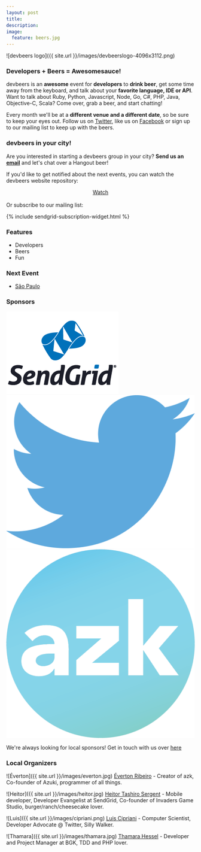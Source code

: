 ```yaml
---
layout: post
title: 
description:
image:
  feature: beers.jpg
---
```


![devbeers logo]({{ site.url }}/images/devbeerslogo-4096x3112.png)

### Developers + Beers = Awesomesauce!

devbeers is an __awesome__ event for __developers__ to __drink beer__, get some time away from the keyboard, and talk about your __favorite language, IDE or API__. Want to talk about Ruby, Python, Javascript, Node, Go, C#, PHP, Java, Objective-C, Scala? Come over, grab a beer, and start chatting!

Every month we'll be at a __different venue and a different date__, so be sure to keep your eyes out. Follow us on <a href="https://twitter.com/devbeers" target="_blank">Twitter</a>, like us on <a href="https://www.facebook.com/devbeers" target="_blank">Facebook</a> or sign up to our mailing list to keep up with the beers.

### devbeers in your city!

Are you interested in starting a devbeers group in your city? __Send us an [email](mailto:contact@devbeers.io)__ and let's chat over a Hangout beer!

If you'd like to get notified about the next events, you can watch the devbeers website repository:

<div style="text-align:center;">
<a href="https://github.com/devbeers/devbeers.github.io" class="github-button" data-icon="octicon-eye" data-count-href="/devbeers/devbeers.github.io/subscribers" data-style="mega">Watch</a>
</div>

<script async defer id="github-bjs" src="https://buttons.github.io/buttons.js"></script>

<br>
Or subscribe to our mailing list:

{% include sendgrid-subscription-widget.html %}

### Features
* Developers
* Beers
* Fun

### Next Event
* <a href="https://www.eventick.com.br/devbeers7" target="_blank">São Paulo</a>

### Sponsors
<a href="http://sendgrid.com/" target="_blank"><img src="/images/sponsors/logo-sendgrid-stack.png" border="0" alt="SendGrid"></a>
<a href="http://twitter.com/" target="_blank"><img src="/images/sponsors/twitter_logo_blue.png" border="0" alt="Twitter"></a>
<a href="http://azk.io/" target="_blank"><img src="/images/sponsors/azk-1299x1299.png" border="0" alt="azk"></a>

We're always looking for local sponsors! Get in touch with us over [here](mailto:contact@devbeers.io)

### Local Organizers
![Éverton]({{ site.url }}/images/everton.jpg)
<a href="https://twitter.com/nuxlli" target="_blank">Éverton Ribeiro</a> - Creator of azk, Co-founder of Azuki, programmer of all things.

![Heitor]({{ site.url }}/images/heitor.jpg)
<a href="https://twitter.com/heitortsergent" target="_blank">Heitor Tashiro Sergent</a> - Mobile developer, Developer Evangelist at SendGrid, Co-founder of Invaders Game Studio, burger/ranch/cheesecake lover.

![Luis]({{ site.url }}/images/cipriani.png)
<a href="https://twitter.com/lfcipriani" target="_blank">Luis Cipriani</a> - Computer Scientist, Developer Advocate @ Twitter, Silly Walker.

![Thamara]({{ site.url }}/images/thamara.jpg)
<a href="https://twitter.com/thamarahessel" target="_blank">Thamara Hessel</a> - Developer and Project Manager at BGK, TDD and PHP lover.
